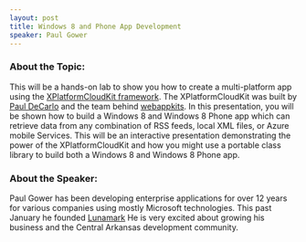 ```yaml
---
layout: post
title: Windows 8 and Phone App Development
speaker: Paul Gower
---
```


### About the Topic: 
This will be a hands-on lab to show you how to create a multi-platform app using the [XPlatformCloudKit framework](https://github.com/winappkits/XPlatformCloudKit). The XPlatformCloudKit was built by [Paul DeCarlo](http://pjdecarlo.com/) and the team behind [webappkits](http://github.com/winappkits). In this presentation, you will be shown how to build a Windows 8 and Windows 8 Phone app which can retrieve data from any combination of RSS feeds, local XML files, or Azure mobile Services. This will be an interactive presentation demonstrating the power of the XPlatformCloudKit and how you might use a portable class library to build both a Windows 8 and Windows 8 Phone app.

### About the Speaker:
Paul Gower has been developing enterprise applications for over 12 years for various companies using mostly Microsoft technologies. This past January he founded [Lunamark](http://lunamark.com) He is very excited about growing his business and the Central Arkansas development community.